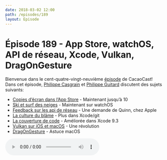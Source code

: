 ```yaml
---
date: 2018-03-02 12:00
path: /episodes/189
layout: Episode
---
```

# Épisode 189 - App Store, watchOS, API de réseau, Xcode, Vulkan, DragOnGesture
<p>Bienvenue dans le cent-quatre-vingt-neuvième <a href="https://archive.org/download/cacaocast/cacaocast_189.mp3" title="CacaoCast Episode 189">épisode</a> de CacaoCast! Dans cet épisode, <a href="http://www.twitter.com/philippec" title="Philippe Casgrain sur Twitter">Philippe Casgrain</a> et <a href="http://www.twitter.com/philippeguitard" title="Philippe Guitard sur Twitter">Philippe Guitard</a> discutent des sujets suivants:</p>
<ul><li><a href="https://developer.apple.com/news/?id=02212018a" title="Copies d’écran dans l’App Store">Copies d’écran dans l’App Store</a> - Maintenant jusqu’à 10 </li>
<li><a href="https://www.apple.com/newsroom/2018/02/apple-watch-series-3-now-tracks-skiing-and-snowboarding-activity/" title="Ski et surf des neiges">Ski et surf des neiges</a> - Maintenant sur watchOS</li>
<li><a href="https://forums.developer.apple.com/thread/97662" title="Feedback sur les api de réseau">Feedback sur les api de réseau</a> - Une demande de Quinn, chez Apple</li>
<li><a href="https://twitter.com/jamesdempsey/status/963503379132526593" title="La culture du blâme">La culture du blâme</a> - Plus dans Xcode/git</li>
<li><a href="https://twitter.com/SmileyKeith/status/966089848904810496" title="La couverture de code">La couverture de code</a> - Améliorée dans Xcode 9.3</li>
<li><a href="https://arstechnica.com/gadgets/2018/02/vulkan-is-coming-to-macos-ios-but-no-thanks-to-apple/" title="Vulkan sur iOS et macOS">Vulkan sur iOS et macOS</a> - Une révolution</li>
<li><a href="https://twitter.com/nibroc/status/963088893758259200" title="DragOnGesture">DragOnGesture</a> - Astuce macOS</li>
</ul>
<p><audio controls><source src="https://archive.org/download/cacaocast/cacaocast_189.mp3" type="audio/mpeg"><source src="https://archive.org/download/cacaocast/cacaocast_189.mp3" type="audio/mp4">Votre navigateur ne supporte pas l'élément audio / Your browser does not support the audio element.</audio></p>
